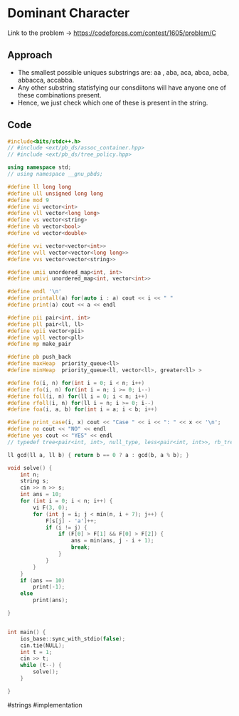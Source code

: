 # Dominant Character

Link to the problem -> https://codeforces.com/contest/1605/problem/C

## Approach
- The smallest possible uniques substrings are: aa , aba, aca, abca, acba, abbacca, accabba. 
- Any other substring statisfying our consdiitons will have anyone one of these combinations present. 
- Hence, we just check which one of these is present in the string. 

## Code
```cpp
#include<bits/stdc++.h>
// #include <ext/pb_ds/assoc_container.hpp>
// #include <ext/pb_ds/tree_policy.hpp>

using namespace std;
// using namespace __gnu_pbds;

#define ll long long
#define ull unsigned long long
#define mod 9
#define vi vector<int>
#define vll vector<long long>
#define vs vector<string>
#define vb vector<bool>
#define vd vector<double>

#define vvi vector<vector<int>>
#define vvll vector<vector<long long>>
#define vvs vector<vector<string>>

#define umii unordered_map<int, int>
#define umivi unordered_map<int, vector<int>>

#define endl '\n'
#define printall(a) for(auto i : a) cout << i << " "
#define print(a) cout << a << endl

#define pii pair<int, int>
#define pll pair<ll, ll>
#define vpii vector<pii>
#define vpll vector<pll>
#define mp make_pair

#define pb push_back
#define maxHeap  priority_queue<ll>
#define minHeap  priority_queue<ll, vector<ll>, greater<ll> >

#define fo(i, n) for(int i = 0; i < n; i++)
#define rfo(i, n) for(int i = n; i >= 0; i--)
#define foll(i, n) for(ll i = 0; i < n; i++)
#define rfoll(i, n) for(ll i = n; i >= 0; i--)
#define foa(i, a, b) for(int i = a; i < b; i++)

#define print_case(i, x) cout << "Case " << i << ": " << x << '\n';
#define no cout << "NO" << endl
#define yes cout << "YES" << endl
// typedef tree<pair<int, int>, null_type, less<pair<int, int>>, rb_tree_tag, tree_order_statistics_node_update> pbds;

ll gcd(ll a, ll b) { return b == 0 ? a : gcd(b, a % b); }

void solve() {
	int n;
	string s;
	cin >> n >> s;
	int ans = 10;
	for (int i = 0; i < n; i++) {
		vi F(3, 0);
		for (int j = i; j < min(n, i + 7); j++) {
			F[s[j] - 'a']++;
			if (i != j) {
				if (F[0] > F[1] && F[0] > F[2]) {
					ans = min(ans, j - i + 1);
					break;
				}
			}
		}
	}
	if (ans == 10)
		print(-1);
	else
		print(ans);

}


int main() {
	ios_base::sync_with_stdio(false);
	cin.tie(NULL);
	int t = 1;
	cin >> t;
	while (t--) {
		solve();
	}

}
```
#strings #implementation 